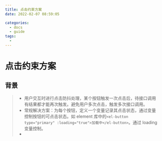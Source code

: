 ```yaml
---
title: 点击约束方案
date: 2022-02-07 08:59:05

categories:
  - docs
  - guide
tags:
  - 
---
```

# 点击约束方案

## 背景

>- 用户交互时进行点击防抖处理，某个按钮触发一次点击后，待接口调用有结果都才能再次触发。避免用户多次点击，触发多次接口调用。
>- 常规解决方案：为每个按钮，定义一个变量记录其点击状态，通过变量控制按钮的可点击状态。如 element 库中的`<el-button type="primary" :loading="true">加载中</el-button>`。通过 loading 变量控制。
>- 
                                                                                                                                                                                                                                                                                                                                                                                                                                                                                                                                                                                                                                                                                                                                                                                                                                                                                                                                                                                                                                                                                                                                                                                                                                                                                                                                                                                                                                                                                                             